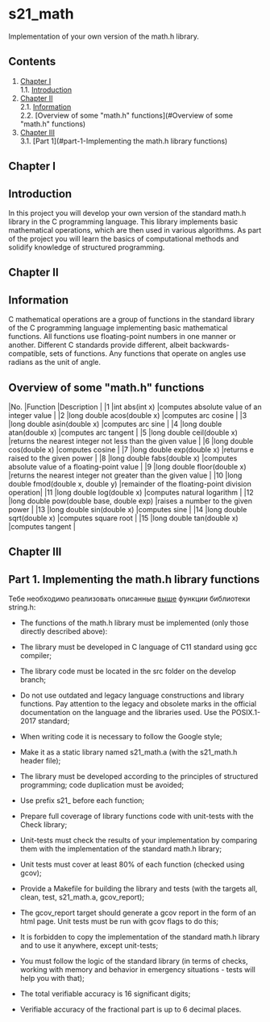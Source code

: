 # s21_math

Implementation of your own version of the math.h library.


## Contents
1. [Chapter I](#chapter-i) \
    1.1. [Introduction](#introduction)
2. [Chapter II](#chapter-ii) \
    2.1. [Information](#information)\
    2.2. [Overview of some "math.h" functions](#Overview of some "math.h" functions)
3. [Chapter III](#chapter-iii) \
    3.1. [Part 1](#part-1-Implementing the math.h library functions)  


## Chapter I

## Introduction

In this project you will develop your own version of the standard math.h library in the C programming language. This library implements basic mathematical operations, which are then used in various algorithms. As part of the project you will learn the basics of computational methods and solidify knowledge of structured programming.

## Chapter II

## Information

C mathematical operations are a group of functions in the standard library of the C programming language implementing basic mathematical functions. All functions use floating-point numbers in one manner or another. Different C standards provide different, albeit backwards-compatible, sets of functions. Any functions that operate on angles use radians as the unit of angle.

## Overview of some "math.h" functions
|No.	|Function	|Description	|
|1	|int abs(int x)	|computes absolute value of an integer value	|
|2	|long double acos(double x)	|computes arc cosine	|
|3	|long double asin(double x)	|computes arc sine	|
|4	|long double atan(double x)	|computes arc tangent	|
|5	|long double ceil(double x)	|returns the nearest integer not less than the given value	|
|6	|long double cos(double x)	|computes cosine	|
|7	|long double exp(double x)	|returns e raised to the given power	|
|8	|long double fabs(double x)	|computes absolute value of a floating-point value	|
|9	|long double floor(double x)	|returns the nearest integer not greater than the given value	|
|10	|long double fmod(double x, double y)	|remainder of the floating-point division operation|
|11	|long double log(double x)	|computes natural logarithm	|
|12	|long double pow(double base, double exp)	|raises a number to the given power	|
|13	|long double sin(double x)	|computes sine	|
|14	|long double sqrt(double x)	|computes square root	|
|15	|long double tan(double x)	|computes tangent	|


## Chapter III

## Part 1. Implementing the math.h library functions

Тебе необходимо реализовать описанные [выше](#stringh-функции) функции библиотеки string.h: 

- The functions of the math.h library must be implemented (only those directly described above):

- The library must be developed in C language of C11 standard using gcc compiler;
- The library code must be located in the src folder on the develop branch;
- Do not use outdated and legacy language constructions and library functions. Pay attention to the legacy and obsolete marks in the official documentation on the language and the libraries used. Use the POSIX.1-2017 standard;
- When writing code it is necessary to follow the Google style;
- Make it as a static library named s21_math.a (with the s21_math.h header file);
- The library must be developed according to the principles of structured programming; code duplication must be avoided;
- Use prefix s21_ before each function;
- Prepare full coverage of library functions code with unit-tests with the Check library;
- Unit-tests must check the results of your implementation by comparing them with the implementation of the standard math.h library;
- Unit tests must cover at least 80% of each function (checked using gcov);
- Provide a Makefile for building the library and tests (with the targets all, clean, test, s21_math.a, gcov_report);
- The gcov_report target should generate a gcov report in the form of an html page. Unit tests must be run with gcov flags to do this;
- It is forbidden to copy the implementation of the standard math.h library and to use it anywhere, except unit-tests;
- You must follow the logic of the standard library (in terms of checks, working with memory and behavior in emergency situations - tests will help you with that);
- The total verifiable accuracy is 16 significant digits;
- Verifiable accuracy of the fractional part is up to 6 decimal places.